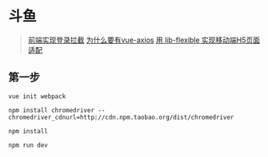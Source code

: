 # 斗鱼

> [前端实现登录拦截](https://segmentfault.com/a/1190000008383094?_ea=1639495)
> [为什么要有vue-axios](https://segmentfault.com/q/1010000010425538?sort=created)
> [用 lib-flexible 实现移动端H5页面适配](https://github.com/amfe/article/issues/17)

## 第一步

```
vue init webpack

npm install chromedriver --chromedriver_cdnurl=http://cdn.npm.taobao.org/dist/chromedriver

npm install 

npm run dev
```

